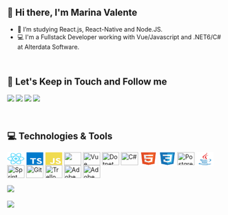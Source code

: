 ## 👋 Hi there, I'm Marina Valente 

- 🌱 I’m studying React.js, React-Native and Node.JS.
- 💻 I'm a Fullstack Developer working with Vue/Javascript and .NET6/C# at Alterdata Software.
<br>

## 🎯 Let's Keep in Touch and Follow me 

  <a href="https://www.linkedin.com/in/marinapsvreis/" target="_blank"><img src="https://img.shields.io/badge/-LinkedIn-%230077B5?style=for-the-badge&logo=linkedin&logoColor=white" target="_blank"></a> 
  <a href="https://discord.com/users/466719058721505320" target="_blank"><img src="https://img.shields.io/badge/Discord-7289DA?style=for-the-badge&logo=discord&logoColor=white" target="_blank"></a> 
  <a href="https://www.instagram.com/marinapsvreis/" target="_blank"><img src="https://img.shields.io/badge/-Instagram-%23E4405F?style=for-the-badge&logo=instagram&logoColor=white" target="_blank"></a> 
  <a href = "mailto:marinapsvreis@gmail.com"><img src="https://img.shields.io/badge/-Gmail-%23333?style=for-the-badge&logo=gmail&logoColor=white" target="_blank"></a>
 <br>
 <br>
 <br>


## 💻 Technologies & Tools

<div style="display: inline_block">  
  <img align="center" height="30" width="40" src="https://raw.githubusercontent.com/devicons/devicon/master/icons/react/react-original.svg" title="React">
  <img align="center" height="30" width="40" src="https://raw.githubusercontent.com/devicons/devicon/master/icons/typescript/typescript-plain.svg" title="Typescript">
  <img align="center" height="30" width="40" src="https://raw.githubusercontent.com/devicons/devicon/master/icons/javascript/javascript-plain.svg" title="Javascript">
  <img align="center" height="30" width="40" src="https://cdn.jsdelivr.net/gh/devicons/devicon/icons/nodejs/nodejs-original.svg" />
  <img align="center" height="30" width="40" src="https://cdn.jsdelivr.net/gh/devicons/devicon/icons/vuejs/vuejs-original-wordmark.svg" title="Vue"/>
  <img align="center" height="30" width="40" src="https://cdn.jsdelivr.net/gh/devicons/devicon/icons/dotnetcore/dotnetcore-original.svg" title="Dotnet"/>
  <img align="center" height="30" width="40" src="https://cdn.jsdelivr.net/gh/devicons/devicon/icons/csharp/csharp-original.svg" title="C#"/>
  <img align="center" height="30" width="40" src="https://raw.githubusercontent.com/devicons/devicon/master/icons/html5/html5-original.svg" title="HTML5">
  <img align="center" height="30" width="40" src="https://raw.githubusercontent.com/devicons/devicon/master/icons/css3/css3-original.svg" title="CSS3">
  <img align="center" height="30" width="40" src="https://cdn.jsdelivr.net/gh/devicons/devicon/icons/postgresql/postgresql-original-wordmark.svg" title="PostgreSQL">
  <img align="center" height="30" width="40" src="https://raw.githubusercontent.com/devicons/devicon/master/icons/java/java-original.svg" title="Java">
  <img align="center" height="30" width="40" src="https://cdn.jsdelivr.net/gh/devicons/devicon/icons/spring/spring-original.svg" title="Sprint Boot">
  <img align="center" height="30" width="40" src="https://cdn.jsdelivr.net/gh/devicons/devicon/icons/git/git-original.svg" title="Git">
  <img align="center" height="30" width="40" src="https://cdn.jsdelivr.net/gh/devicons/devicon/icons/trello/trello-plain.svg" title="Trello">
  <img align="center" height="30" width="40" src="https://cdn.jsdelivr.net/gh/devicons/devicon/icons/photoshop/photoshop-line.svg" title="Adobe Photoshop">
  <img align="center" height="30" width="40" src="https://cdn.jsdelivr.net/gh/devicons/devicon/icons/premierepro/premierepro-original.svg" title="Adobe Premiere" />
</div>
<br>
<div>
  <img src = "https://github-readme-stats.vercel.app/api/top-langs/?username=marinapsvreis&theme=tokyonight"><br><br>
  <img height="150em" src="https://github-readme-stats.vercel.app/api?username=marinapsvreis&show_icons=true&theme=tokyonight&include_all_commits=true&count_private=true"/>  
</div>
</div> 
</div>
  


